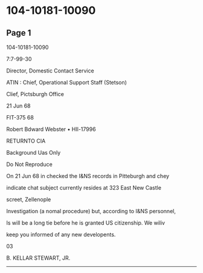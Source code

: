 # 104-10181-10090

## Page 1

104-10181-10090

7:7-99-30

Director, Domestic Contact Service

ATIN : Chief, Operational Support Staff (Stetson)

Clief, Pictsburgh Office

21 Jun 68

FIT-375 68

Robert Bdward Webster • HIl-17996

RETURNTO CIA

Background Uas Only

Do Not Reproduce

On 21 Jun 68 in checked the I&NS records in Pitteburgh and chey

indicate chat subject currently resides at 323 East New Castle

screet, Zellenople

Investigation (a nomal procedure) but, according to I&NS personnel,

Is will be a long tie before he is granted US citizenship. We wiliv

keep you informed of any new developents.

03

B. KELLAR STEWART, JR.

---

